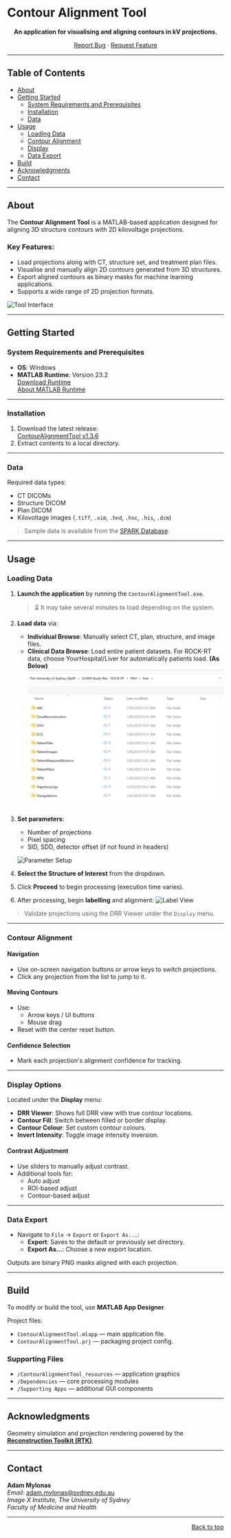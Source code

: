 # Contour Alignment Tool

<div align="center">

**An application for visualising and aligning contours in kV projections.**

[Report Bug](https://github.com/Image-X-Institute/contour-alignment-tool/issues) · [Request Feature](https://github.com/Image-X-Institute/contour-alignment-tool/issues)

</div>

---

## Table of Contents

- [About](#about)
- [Getting Started](#getting-started)
  - [System Requirements and Prerequisites](#system-requirements-and-prerequisites)
  - [Installation](#installation)
  - [Data](#data)
- [Usage](#usage)
  - [Loading Data](#loading-data)
  - [Contour Alignment](#contour-alignment)
  - [Display](#display)
  - [Data Export](#data-export)
- [Build](#build)
- [Acknowledgments](#acknowledgments)
- [Contact](#contact)

---

## About

The **Contour Alignment Tool** is a MATLAB-based application designed for aligning 3D structure contours with 2D kilovoltage projections.

### Key Features:
- Load projections along with CT, structure set, and treatment plan files.
- Visualise and manually align 2D contours generated from 3D structures.
- Export aligned contours as binary masks for machine learning applications.
- Supports a wide range of 2D projection formats.

![Tool Interface](https://github.com/Image-X-Institute/contour-alignment-tool/assets/63682590/c008bb15-f33d-45a2-8128-b81f123d3a53)

---

## Getting Started

### System Requirements and Prerequisites

- **OS**: Windows
- **MATLAB Runtime**: Version 23.2  
  [Download Runtime](https://ssd.mathworks.com/supportfiles/downloads/R2023b/Release/10/deployment_files/installer/complete/win64/MATLAB_Runtime_R2023b_Update_10_win64.zip)  
  [About MATLAB Runtime](https://au.mathworks.com/products/compiler/matlab-runtime.html)

---

### Installation

1. Download the latest release:  
   [ContourAlignmentTool v1.3.6](https://github.com/Image-X-Institute/contour-alignment-tool/releases/download/v1.3.6/ContourAlignmentTool-v1.3.6.zip)
2. Extract contents to a local directory.

---

### Data

Required data types:
- CT DICOMs
- Structure DICOM
- Plan DICOM
- Kilovoltage images (`.tiff`, `.xim`, `.hnd`, `.hnc`, `.his`, `.dcm`)

> Sample data is available from the [SPARK Database](https://ses.library.usyd.edu.au/handle/2123/31090).

---

## Usage

### Loading Data

1. **Launch the application** by running the `ContourAlignmentTool.exe`.  
   > ⏳ It may take several minutes to load depending on the system.

2. **Load data** via:
   - **Individual Browse**: Manually select CT, plan, structure, and image files.
   - **Clinical Data Browse**: Load entire patient datasets. For ROCK-RT data, choose YourHospital/Liver for automatically patients load. **(As Below)**
   ![Data Loading](ContourAlignmentTool_resources/instruction-PatientPlanLoad.png)

3. **Set parameters**:
   - Number of projections
   - Pixel spacing
   - SID, SDD, detector offset (if not found in headers)

   ![Parameter Setup](https://github.com/Image-X-Institute/contour-alignment-tool/assets/63682590/056855ba-4241-4db8-9f68-d51157f54e7f)

4. **Select the Structure of Interest** from the dropdown.

5. Click **Proceed** to begin processing (execution time varies).

6. After processing, begin **labelling** and alignment:
   ![Label View](https://github.com/Image-X-Institute/contour-alignment-tool/assets/63682590/c008bb15-f33d-45a2-8128-b81f123d3a53)

> Validate projections using the DRR Viewer under the `Display` menu.

---

### Contour Alignment

#### Navigation

- Use on-screen navigation buttons or arrow keys to switch projections.
- Click any projection from the list to jump to it.

#### Moving Contours

- Use:
  - Arrow keys / UI buttons
  - Mouse drag
- Reset with the center reset button.

#### Confidence Selection

- Mark each projection's alignment confidence for tracking.

---

### Display Options

Located under the **Display** menu:

- **DRR Viewer**: Shows full DRR view with true contour locations.
- **Contour Fill**: Switch between filled or border display.
- **Contour Colour**: Set custom contour colours.
- **Invert Intensity**: Toggle image intensity inversion.

#### Contrast Adjustment

- Use sliders to manually adjust contrast.
- Additional tools for:
  - Auto adjust
  - ROI-based adjust
  - Contour-based adjust

---

### Data Export

- Navigate to `File` → `Export` or `Export As...`:
  - **Export**: Saves to the default or previously set directory.
  - **Export As...**: Choose a new export location.

Outputs are binary PNG masks aligned with each projection.

---

## Build

To modify or build the tool, use **MATLAB App Designer**.

Project files:
- `ContourAlignmentTool.mlapp` — main application file.
- `ContourAlignmentTool.prj` — packaging project config.

### Supporting Files

- `/ContourAlignmentTool_resources` — application graphics
- `/Dependencies` — core processing modules
- `/Supporting Apps` — additional GUI components

---

## Acknowledgments

Geometry simulation and projection rendering powered by the  
[**Reconstruction Toolkit (RTK)**](https://www.openrtk.org/).

---

## Contact

**Adam Mylonas**  
_Email_: [adam.mylonas@sydney.edu.au](mailto:adam.mylonas@sydney.edu.au)  
_Image X Institute, The University of Sydney_  
_Faculty of Medicine and Health_

---

<p align="right"><a href="#top">Back to top</a></p>
